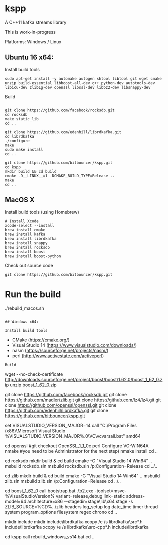 kspp
=========

A C++11 kafka streams library 

This is work-in-progress


Platforms: Windows / Linux

## Ubuntu 16 x64:

Install build tools
```
sudo apt-get install -y automake autogen shtool libtool git wget cmake unzip build-essential libboost-all-dev g++ python-dev autotools-dev libicu-dev zlib1g-dev openssl libssl-dev libbz2-dev libsnappy-dev

```
Build
```

git clone https://github.com/facebook/rocksdb.git
cd rocksdb
make static_lib
cd ..

git clone https://github.com/edenhill/librdkafka.git
cd librdkafka
./configure
make
sudo make install
cd ..

git clone https://github.com/bitbouncer/kspp.git
cd kspp
mkdir build && cd build
cmake -D__LINUX__=1 -DCMAKE_BUILD_TYPE=Release ..
make
cd ..
```

## MacOS X

Install build tools (using Homebrew)
```
# Install Xcode
xcode-select --install
brew install cmake
brew install kafka
brew install librdkafka
brew install snappy
brew install rocksdb
brew install boost
brew install boost-python
```

Check out source code
```
git clone https://github.com/bitbouncer/kspp.git
```
# Run the build
./rebuild_macos.sh
```

## Windows x64:

Install build tools
```
- CMake (https://cmake.org/)
- Visual Studio 14 (https://www.visualstudio.com/downloads/)
- nasm (https://sourceforge.net/projects/nasm/)
- perl (http://www.activestate.com/activeperl)
```
Build
```
wget --no-check-certificate http://downloads.sourceforge.net/project/boost/boost/1.62.0/boost_1_62_0.zip
unzip boost_1_62_0.zip

git clone https://github.com/facebook/rocksdb.git
git clone https://github.com/madler/zlib.git
git clone https://github.com/lz4/lz4.git
git clone https://github.com/openssl/openssl.git
git clone https://github.com/edenhill/librdkafka.git
git clone https://github.com/bitbouncer/kspp.git

set VISUALSTUDIO_VERSION_MAJOR=14
call "C:\Program Files (x86)\Microsoft Visual Studio %VISUALSTUDIO_VERSION_MAJOR%.0\VC\vcvarsall.bat" amd64

cd openssl
#git checkout OpenSSL_1_1_0c
perl Configure VC-WIN64A
nmake
#you need to be Administrator for the next step)
nmake install 
cd ..

cd rocksdb
mkdir build & cd build
cmake -G "Visual Studio 14 Win64" ..
msbuild rocksdb.sln
msbuild rocksdb.sln /p:Configuration=Release
cd ../..

cd zlib
mkdir build & cd build
cmake -G "Visual Studio 14 Win64" ..
msbuild zlib.sln
msbuild zlib.sln /p:Configuration=Release
cd ../..

cd boost_1_62_0
call bootstrap.bat
.\b2.exe -toolset=msvc-%VisualStudioVersion% variant=release,debug link=static address-model=64 architecture=x86 --stagedir=stage\lib\x64 stage -s ZLIB_SOURCE=%CD%\..\zlib headers log_setup log date_time timer thread system program_options filesystem regex chrono
cd ..

mkdir include
mkdir include\librdkafka
xcopy /e /s librdkafka\src\*.h include\librdkafka
xcopy /e /s librdkafka\src-cpp\*.h include\librdkafka

cd kspp
call rebuild_windows_vs14.bat
cd ..

```

